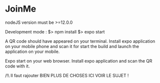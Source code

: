 # JoinMe

nodeJS version must be >=12.0.0

Development mode :
$> npm install
$> expo start

A QR code should have appeared on your terminal.
Install expo application on your mobile phone and scan it for start the build and launch the application on your mobile.

Expo start on your web browser.
Install expo application and scan the QR code with it.


/!\ Il faut rajouter BIEN PLUS DE CHOSES ICI VOIR LE SUJET !